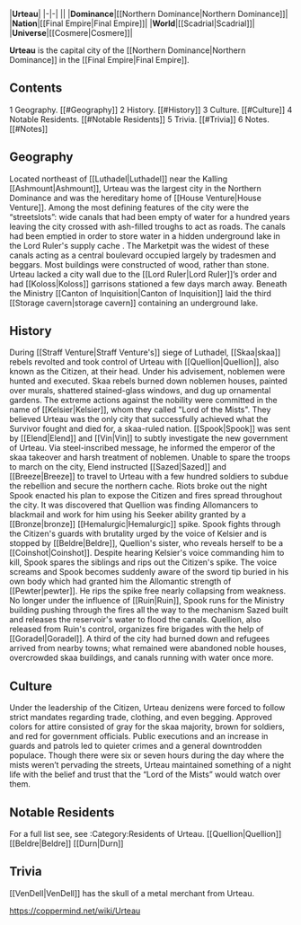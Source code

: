 |**Urteau**|
|-|-|
||
|**Dominance**|[[Northern Dominance\|Northern Dominance]]|
|**Nation**|[[Final Empire\|Final Empire]]|
|**World**|[[Scadrial\|Scadrial]]|
|**Universe**|[[Cosmere\|Cosmere]]|

**Urteau** is the capital city of the [[Northern Dominance\|Northern Dominance]] in the [[Final Empire\|Final Empire]].

## Contents

1 Geography. [[#Geography]] 
2 History. [[#History]] 
3 Culture. [[#Culture]] 
4 Notable Residents. [[#Notable Residents]] 
5 Trivia. [[#Trivia]] 
6 Notes. [[#Notes]] 


## Geography
Located northeast of [[Luthadel\|Luthadel]] near the Kalling [[Ashmount\|Ashmount]], Urteau was the largest city in the Northern Dominance and was the hereditary home of [[House Venture\|House Venture]].
Among the most defining features of the city were the “streetslots”: wide canals that had been empty of water for a hundred years leaving the city crossed with ash-filled troughs to act as roads. The canals had been emptied in order to store water in a hidden underground lake in the Lord Ruler's supply cache . The Marketpit was the widest of these canals acting as a central boulevard occupied largely by tradesmen and beggars. Most buildings were constructed of wood, rather than stone. Urteau lacked a city wall due to the [[Lord Ruler\|Lord Ruler]]’s order and had [[Koloss\|Koloss]] garrisons stationed a few days march away.
Beneath the Ministry [[Canton of Inquisition\|Canton of Inquisition]] laid the third [[Storage cavern\|storage cavern]] containing an underground lake.

## History
During [[Straff Venture\|Straff Venture's]] siege of Luthadel, [[Skaa\|skaa]] rebels revolted and took control of Urteau with [[Quellion\|Quellion]], also known as the Citizen, at their head. Under his advisement, noblemen were hunted and executed. Skaa rebels burned down noblemen houses, painted over murals, shattered stained-glass windows, and dug up ornamental gardens. The extreme actions against the nobility were committed in the name of [[Kelsier\|Kelsier]], whom they called "Lord of the Mists". They believed Urteau was the only city that successfully achieved what the Survivor fought and died for, a skaa-ruled nation.
[[Spook\|Spook]] was sent by [[Elend\|Elend]] and [[Vin\|Vin]] to subtly investigate the new government of Urteau. Via steel-inscribed message, he informed the emperor of the skaa takeover and harsh treatment of noblemen. Unable to spare the troops to march on the city, Elend instructed [[Sazed\|Sazed]] and [[Breeze\|Breeze]] to travel to Urteau with a few hundred soldiers to subdue the rebellion and secure the northern cache. Riots broke out the night Spook enacted his plan to expose the Citizen and fires spread throughout the city. It was discovered that Quellion was finding Allomancers to blackmail and work for him using his Seeker ability granted by a [[Bronze\|bronze]] [[Hemalurgic\|Hemalurgic]] spike. Spook fights through the Citizen's guards with brutality urged by the voice of Kelsier and is stopped by [[Beldre\|Beldre]], Quellion's sister, who reveals herself to be a [[Coinshot\|Coinshot]]. Despite hearing Kelsier's voice commanding him to kill, Spook spares the siblings and rips out the Citizen's spike. The voice screams and Spook becomes suddenly aware of the sword tip buried in his own body which had granted him the Allomantic strength of [[Pewter\|pewter]]. He rips the spike free nearly collapsing from weakness. No longer under the influence of [[Ruin\|Ruin]], Spook runs for the Ministry building pushing through the fires all the way to the mechanism Sazed built and releases the reservoir's water to flood the canals. Quellion, also released from Ruin's control, organizes fire brigades with the help of [[Goradel\|Goradel]]. A third of the city had burned down and refugees arrived from nearby towns; what remained were abandoned noble houses, overcrowded skaa buildings, and canals running with water once more.

## Culture
Under the leadership of the Citizen, Urteau denizens were forced to follow strict mandates regarding trade, clothing, and even begging. Approved colors for attire consisted of gray for the skaa majority, brown for soldiers, and red for government officials. Public executions and an increase in guards and patrols led to quieter crimes and a general downtrodden populace.
Though there were six or seven hours during the day where the mists weren’t pervading the streets, Urteau maintained something of a night life with the belief and trust that the “Lord of the Mists” would watch over them.

## Notable Residents
For a full list see, see :Category:Residents of Urteau.
[[Quellion\|Quellion]]
[[Beldre\|Beldre]]
[[Durn\|Durn]]
## Trivia
[[VenDell\|VenDell]] has the skull of a metal merchant from Urteau.


https://coppermind.net/wiki/Urteau
